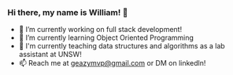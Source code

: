 ### Hi there, my name is William! 👋

- 🔭 I’m currently working on full stack development!
- 🌱 I’m currently learning Object Oriented Programming
- 🚀 I'm currently teaching data structures and algorithms as a lab assistant at UNSW!
- 📫 Reach me at geazymvp@gmail.com or DM on linkedln!

